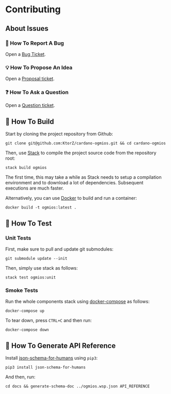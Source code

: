 # Contributing

## About Issues

### :bug: How To Report A Bug

Open a [Bug Ticket](https://github.com/KtorZ/ogmios/issues/new?template=bug.md). 

### :bulb: How To Propose An Idea

Open a [Proposal ticket](https://github.com/KtorZ/ogmios/issues/new?template=idea.md).

### :question: How To Ask a Question

Open a [Question ticket](https://github.com/KtorZ/ogmios/issues/new?template=question.md).

## :hammer: How To Build

Start by cloning the project repository from Github:

```
git clone git@github.com:KtorZ/cardano-ogmios.git && cd cardano-ogmios
```

Then, use [Stack](https://docs.haskellstack.org/) to compile the project source code from the repository root:

```
stack build ogmios
```

The first time, this may take a while as Stack needs to setup a compilation environment
and to download a lot of dependencies. Subsequent executions are much faster.

Alternatively, you can use [Docker](https://docs.docker.com) to build and run a container:

```
docker build -t ogmios:latest . 
```

## :wrench: How To Test

### Unit Tests

First, make sure to pull and update git submodules:

```
git submodule update --init
```

Then, simply use stack as follows:

```
stack test ogmios:unit
```

### Smoke Tests

Run the whole components stack using [docker-compose](https://docs.docker.com/compose) as follows:

```
docker-compose up
```

To tear down, press `CTRL+C` and then run:

```
docker-compose down
```

## :book: How To Generate API Reference

Install [json-schema-for-humans](https://github.com/coveooss/json-schema-for-humans) using `pip3`:

```
pip3 install json-schema-for-humans
```

And then, run:

```
cd docs && generate-schema-doc ../ogmios.wsp.json API_REFERENCE
```
